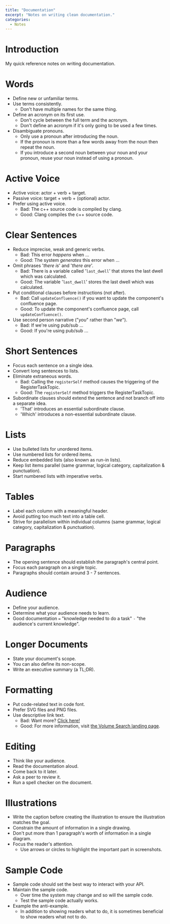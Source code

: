 ```yaml
---
title: "Documentation"
excerpt: "Notes on writing clean documentation."
categories:
  - Notes
---
```


# Introduction

My quick reference notes on writing documentation.

# Words

- Define new or unfamiliar terms.
- Use terms consistently.
  - Don't have multiple names for the same thing.
- Define an acronym on its first use.
  - Don't cycle between the full term and the acronym.
  - Don't define an acronym if it's only going to be used a few times.
- Disambiguate pronouns.
  - Only use a pronoun after introducing the noun.
  - If the pronoun is more than a few words away from the noun then repeat the noun.
  - If you introduce a second noun between your noun and your pronoun, reuse your noun instead of using a pronoun.

# Active Voice

- Active voice: actor + verb + target.
- Passive voice: target + verb + (optional) actor.
- Prefer using active voice.
  - Bad: The c++ source code is compiled by clang.
  - Good: Clang compiles the c++ source code.

# Clear Sentences

- Reduce imprecise, weak and generic verbs.
  - Bad: This error _happens_ when ...
  - Good: The system _generates_ this error when ...
- Omit phrases '_there is_' and '_there are_'.
  - Bad: There is a variable called '`last_dwell`' that stores the last dwell which was calculated.
  - Good: The variable '`last_dwell`' stores the last dwell which was calculated.
- Put conditional clauses before instructions (not after).
  - Bad: Call `updateConfluence()` if you want to update the component's confluence page.
  - Good: To update the component's confluence page, call `updateConfluence()`.
- Use second person narrative ("_you_" rather than "_we_").
  - Bad: If we're using pub/sub ...
  - Good: If you're using pub/sub ...

# Short Sentences

- Focus each sentence on a single idea.
- Convert long sentences to lists.
- Eliminate extraneous words.
  - Bad: Calling the `registerSelf` method causes the triggering of the RegisterTaskTopic.
  - Good: The `registerSelf` method triggers the RegisterTaskTopic.
- Subordinate clauses should extend the sentence and not branch off into a separate idea.
  - 'That' introduces an essential subordinate clause.
  - 'Which' introduces a non-essential subordinate clause.

# Lists

- Use bulleted lists for unordered items.
- Use numbered lists for ordered items.
- Reduce embedded lists (also known as run-in lists).
- Keep list items parallel (same grammar, logical category, capitalization & punctuation).
- Start numbered lists with imperative verbs.

# Tables

- Label each column with a meaningful header.
- Avoid putting too much text into a table cell.
- Strive for parallelism within individual columns (same grammar, logical category, capitalization & punctuation).

# Paragraphs

- The opening sentence should establish the paragraph's central point.
- Focus each paragraph on a single topic.
- Paragraphs should contain around 3 - 7 sentences.

# Audience

- Define your audience.
- Determine what your audience needs to learn.
- Good documentation `=` "knowledge needed to do a task" `-` "the audience's current knowledge".

# Longer Documents

- State your document's scope.
- You can also define its non-scope.
- Write an executive summary (a TL;DR).

# Formatting

- Put code-related text in code font.
- Prefer SVG files and PNG files.
- Use descriptive link text.
  - Bad: Want more? <a href="/moreInfo">Click here!</a>
  - Good: For more information, visit <a href="/moreInfo">the Volume Search landing page</a>.

# Editing

- Think like your audience.
- Read the documentation aloud.
- Come back to it later.
- Ask a peer to review it.
- Run a spell checker on the document.

# Illustrations

- Write the caption before creating the illustration to ensure the illustration matches the goal.
- Constrain the amount of information in a single drawing.
- Don't put more than 1 paragraph's worth of information in a single diagram.
- Focus the reader's attention.
  - Use arrows or circles to highlight the important part in screenshots.

# Sample Code

- Sample code should set the best way to interact with your API.
- Maintain the sample code.
  - Over time the system may change and so will the sample code.
  - Test the sample code actually works.
- Example the anti-example.
  - In addition to showing readers what to do, it is sometimes beneficial to show readers what not to do.
